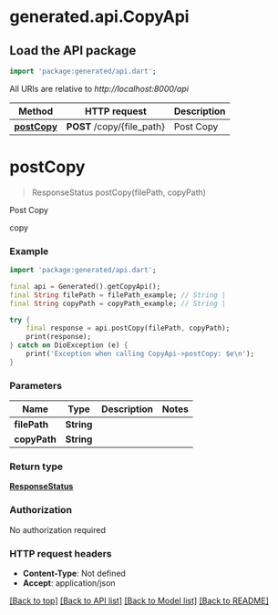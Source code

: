 # generated.api.CopyApi

## Load the API package
```dart
import 'package:generated/api.dart';
```

All URIs are relative to *http://localhost:8000/api*

Method | HTTP request | Description
------------- | ------------- | -------------
[**postCopy**](CopyApi.md#postcopy) | **POST** /copy/{file_path} | Post Copy


# **postCopy**
> ResponseStatus postCopy(filePath, copyPath)

Post Copy

copy

### Example
```dart
import 'package:generated/api.dart';

final api = Generated().getCopyApi();
final String filePath = filePath_example; // String | 
final String copyPath = copyPath_example; // String | 

try {
    final response = api.postCopy(filePath, copyPath);
    print(response);
} catch on DioException (e) {
    print('Exception when calling CopyApi->postCopy: $e\n');
}
```

### Parameters

Name | Type | Description  | Notes
------------- | ------------- | ------------- | -------------
 **filePath** | **String**|  | 
 **copyPath** | **String**|  | 

### Return type

[**ResponseStatus**](ResponseStatus.md)

### Authorization

No authorization required

### HTTP request headers

 - **Content-Type**: Not defined
 - **Accept**: application/json

[[Back to top]](#) [[Back to API list]](../README.md#documentation-for-api-endpoints) [[Back to Model list]](../README.md#documentation-for-models) [[Back to README]](../README.md)

